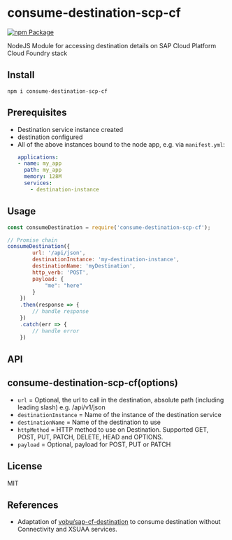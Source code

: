 # consume-destination-scp-cf
[![npm Package](https://img.shields.io/npm/v/consume-destination-scp-cf.svg)](https://www.npmjs.com/package/consume-destination-scp-cf)

NodeJS Module for accessing destination details on SAP Cloud Platform Cloud Foundry stack

## Install
~~~
npm i consume-destination-scp-cf
~~~

## Prerequisites
- Destination service instance created
- destination configured
- All of the above instances bound to the node app, e.g. via `manifest.yml`:
  ~~~ yaml
  applications:
  - name: my_app
    path: my_app
    memory: 128M
    services:
      - destination-instance
  ~~~  
  
## Usage
~~~ js
const consumeDestination = require('consume-destination-scp-cf');

// Promise chain
consumeDestination({
        url: '/api/json',
        destinationInstance: 'my-destination-instance',
        destinationName: 'myDestination',
        http_verb: 'POST',
        payload: {
            "me": "here"
        }
    })
    .then(response => {
        // handle response
    })
    .catch(err => {
        // handle error
    })
~~~

## API
## consume-destination-scp-cf(options)
- `url` = Optional, the url to call in the destination, absolute path (including leading slash) e.g. /api/v1/json
- `destinationInstance` = Name of the instance of the destination service
- `destinationName` = Name of the destination to use
- `httpMethod` = HTTP method to use on Destination. Supported GET, POST, PUT, PATCH, DELETE, HEAD and OPTIONS.
- `payload` = Optional, payload for POST, PUT or PATCH

## License
MIT

## References
- Adaptation of [vobu/sap-cf-destination](https://github.com/vobu/sap-cf-destination) to consume destination without Connectivity and XSUAA services.
